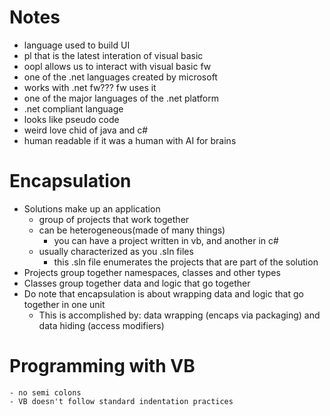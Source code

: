 # Notes

- language used to build UI
- pl that is the latest interation of visual basic
- oopl allows us to interact with visual basic fw
- one of the .net languages created by microsoft
- works with .net fw??? fw uses it
- one of the major languages of the .net platform
- .net compliant language
- looks like pseudo code
- weird love chid of java and c#
- human readable if it was a human with AI for brains


# Encapsulation
- Solutions make up an application
    - group of projects that work together
    - can be heterogeneous(made of many things) 
        - you can have a project written in vb, and another in c#
    - usually characterized as you .sln files
        - this .sln file enumerates the projects that are part of the solution
- Projects group together namespaces, classes and other types
- Classes group together data and logic that go together
- Do note that encapsulation is about wrapping data and logic that go together in one unit
    - This is accomplished by: data wrapping (encaps via packaging) and data hiding (access modifiers)

# Programming with VB
    - no semi colons
    - VB doesn't follow standard indentation practices 
    